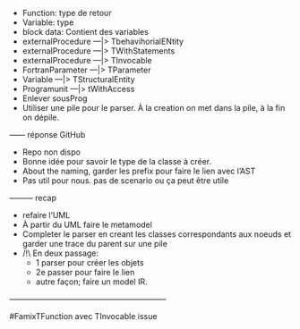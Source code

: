 

- Function: type de retour
- Variable: type
- block data: Contient des variables
- externalProcedure —|> TbehavihorialENtity
- externalProcedure —|> TWithStatements
- externalProcedure —|> TInvocable
- FortranParameter —|> TParameter
- Variable —|> TStructuralEntity
- Programunit —|> tWithAccess
- Enlever sousProg
- Utiliser une pile pour le parser. À la creation on met dans la pile, à la fin on dépile.



—— réponse GitHub
- Repo non dispo
- Bonne idée pour savoir le type de la classe à créer.
- About the naming, garder les prefix pour faire le lien avec l’AST
- Pas util pour nous. pas de scenario ou ça peut être utile


——— recap
- refaire l’UML
- À partir du UML faire le metamodel
- Completer le parser en creant les classes correspondants aux noeuds et garder une trace du parent sur une pile
- /!\ En deux passage:
    - 1 parser pour créer les objets
    - 2e passer pour faire le lien
   - autre façon; faire un model IR.

————————————————————

#FamixTFunction avec TInvocable issue
